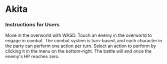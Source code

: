 # Akita
 
### Instructions for Users
Move in the overworld with WASD. Touch an enemy in the overworld to engage in combat. The combat system is turn-based, and each character in the party can perform one action per turn. Select an action to perform by clicking it in the menu on the bottom-right. The battle will end once the enemy's HP reaches zero.
